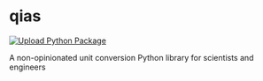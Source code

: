 # qias
[![Upload Python Package](https://github.com/MosGeo/qiyas/actions/workflows/python-publish.yml/badge.svg)](https://github.com/MosGeo/qiyas/actions/workflows/python-publish.yml)

A non-opinionated unit conversion Python library for scientists and engineers
